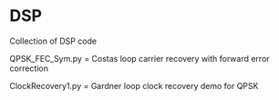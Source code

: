 # DSP
Collection of DSP code

QPSK_FEC_Sym.py = Costas loop carrier recovery with forward error correction

ClockRecovery1.py = Gardner loop clock recovery demo for QPSK
